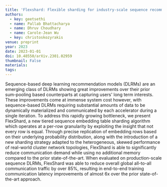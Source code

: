 ```yaml
---
title: 'Flexshard: Flexible sharding for industry-scale sequence recommendation models'
authors:
  - key: geetsethi
  - name: Pallab Bhattacharya
  - name: Dhruv Choudhary
  - name: Carole-Jean Wu
  - key: christoskozyrakis
venue: preprint
year: 2023
date: 2023-01-01
doi: 10.48550/arXiv.2301.02959
thumbnail: False
materials:
tags:
---
```

Sequence-based deep learning recommendation models (DLRMs) are an emerging class of DLRMs showing great improvements over their prior sum-pooling based counterparts at capturing users' long term interests. These improvements come at immense system cost however, with sequence-based DLRMs requiring substantial amounts of data to be dynamically materialized and communicated by each accelerator during a single iteration. To address this rapidly growing bottleneck, we present FlexShard, a new tiered sequence embedding table sharding algorithm which operates at a per-row granularity by exploiting the insight that not every row is equal. Through precise replication of embedding rows based on their underlying probability distribution, along with the introduction of a new sharding strategy adapted to the heterogeneous, skewed performance of real-world cluster network topologies, FlexShard is able to significantly reduce communication demand while using no additional memory compared to the prior state-of-the-art. When evaluated on production-scale sequence DLRMs, FlexShard was able to reduce overall global all-to-all communication traffic by over 85%, resulting in end-to-end training communication latency improvements of almost 6x over the prior state-of-the-art approach.
